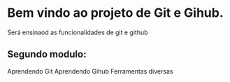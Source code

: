 # Bem vindo ao projeto de Git e Gihub.

Será ensinaod as funcionalidades de git e github

## Segundo modulo:

Aprendendo Git
Aprendendo Gihub
Ferramentas diversas
